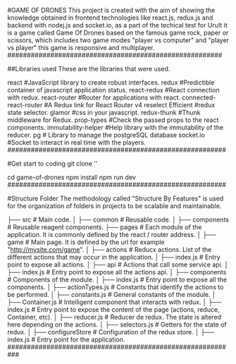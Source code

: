 #GAME OF DRONES
This project is created with the aim of showing the knowledge obtained in frontend technologies like react.js, redux.js and backend with nodej.js and socket.io, as a part of the techical test for UruIt  it is a game called Game Of Drones based on the famous game rock, paper or scissors, which includes two game modes "player vs computer" and "player vs player" this game is responsive and multiplayer.
#######################################################

##Libraries used
These are the libraries that were used.

react                   #JavaScript library to create robust interfaces.
redux                   #Predictible container of javascript application status.
react-redux             #React connection with redux.
react-router            #Router for applications with react.
connected-react-router  #A Redux link for React Router v4
reselect Efficient      #redux state selector.
glamor                  #css in your javascript.
redux-thunk             #Thunk middleware for Redux.
prop-types              #Check the passed props to the react components.
immutability-helper     #Help library with the immutability of the reducer.
pg                      # Library to manage the postgreSQL database
socket.io               #Socket to interact in real time with the players.
########################################################

#Get start to coding
git clone ''

cd game-of-drones
npm install
npm run dev
########################################################

#Structure Folder
The methodology called "Structure By Features" is used for the organization of folders in projects to be scalable and maintainable.

├── src               # Main code.
│ ├── common          # Reusable code.
│ ├── components      # Reusable reagent components.
├── pages             # Each module of the application. It is commonly defined by the react / router address.
│ ├── game            # Main page. It is defined by the url for example "http://mysite.com/game".
│ ├── actions         # Reducx actions. List of the different actions that may occur in the application.
│ ├── index.js        # Entry point to expose all actions.
│ ├── api             # Actions that call some service api.
│ ├── index.js        # Entry point to expose all the actions api.
│ ├── components      # Components of the module.
│ ├── index.js        # Entry point to expose all the components.
│ ├── actionTypes.js  # Constants that identify the actions to be performed.
│ ├── constants.js    # General constants of the module.
│ ├── Container.js    # Intelligent component that interacts with redux.
│ ├── index.js        # Entry point to expose the content of the page (actions, reduce, Container, etc).
│ ├── reducer.js      # Reducer de redux. The state is altered here depending on the actions.
│ ├── selectors.js    # Getters for the state of redux.
│ ├── configureStore  # Configuration of the redux store.
│ ├── index.js        # Entry point for the application.
###########################################################


